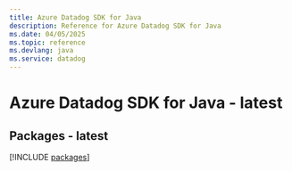 ```yaml
---
title: Azure Datadog SDK for Java
description: Reference for Azure Datadog SDK for Java
ms.date: 04/05/2025
ms.topic: reference
ms.devlang: java
ms.service: datadog
---
```

# Azure Datadog SDK for Java - latest
## Packages - latest
[!INCLUDE [packages](datadog-index.md)]